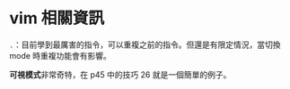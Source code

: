 # vim 相關資訊

`.`：目前學到最厲害的指令，可以重複之前的指令。但還是有限定情況，當切換 mode 時重複功能會有影響。



**可視模式**非常奇特，在 p45 中的技巧 26 就是一個簡單的例子。

